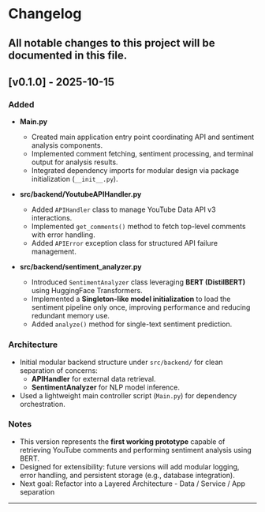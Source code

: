 # Changelog

All notable changes to this project will be documented in this file.  
---

## [v0.1.0] - 2025-10-15
### Added
- **Main.py**
  - Created main application entry point coordinating API and sentiment analysis components.
  - Implemented comment fetching, sentiment processing, and terminal output for analysis results.
  - Integrated dependency imports for modular design via package initialization (`__init__.py`).

- **src/backend/YoutubeAPIHandler.py**
  - Added `APIHandler` class to manage YouTube Data API v3 interactions.
  - Implemented `get_comments()` method to fetch top-level comments with error handling.
  - Added `APIError` exception class for structured API failure management.

- **src/backend/sentiment_analyzer.py**
  - Introduced `SentimentAnalyzer` class leveraging **BERT (DistilBERT)** using HuggingFace Transformers.
  - Implemented a **Singleton-like model initialization** to load the sentiment pipeline only once, improving performance and reducing redundant memory use.
  - Added `analyze()` method for single-text sentiment prediction.

### Architecture
- Initial modular backend structure under `src/backend/` for clean separation of concerns:
  - **APIHandler** for external data retrieval.
  - **SentimentAnalyzer** for NLP model inference.
- Used a lightweight main controller script (`Main.py`) for dependency orchestration.

### Notes
- This version represents the **first working prototype** capable of retrieving YouTube comments and performing sentiment analysis using BERT.
- Designed for extensibility: future versions will add modular logging, error handling, and persistent storage (e.g., database integration).
- Next goal: Refactor into a Layered Architecture - Data / Service / App separation

---

